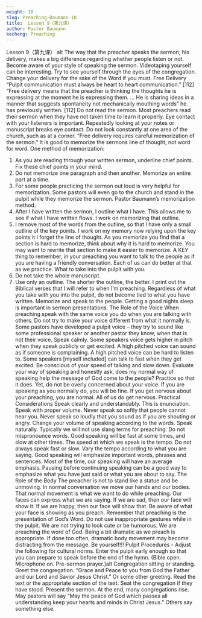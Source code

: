 ```yaml
---
weight: 10
slug: Preaching-Baumann-10
title:  Lesson 9（第九课）
author: Pastor Baumann
kecheng: Preaching
---
```


Lesson 9（第九课）
alt
The way that the preacher speaks the sermon, his delivery, makes a big difference regarding whether people listen or not. Become aware of your style of speaking the sermon. Videotaping yourself can be interesting. Try to see yourself through the eyes of the congregation. Change your delivery for the sake of the Word if you must.
Free Delivery
“Pulpit communication must always be heart to heart communication.” [112]
“Free delivery means that the preacher is thinking the thoughts he is expressing at the moment he is expressing them. … He is sharing ideas in a manner that suggests spontaneity not mechanically mouthing words” he has previously written. [112]
Do not read the sermon. Most preachers read their sermon when they have not taken time to learn it properly.
Eye contact with your listeners is important. Repeatedly looking at your notes or manuscript breaks eye contact. Do not look constantly at one area of the church, such as at a corner.
“Free delivery requires careful memorization of the sermon.” It is good to memorize the sermons line of thought, not word for word.
One method of memorization:
1. As you are reading through your written sermon, underline chief points. Fix these chief points in your mind.
2. Do not memorize one paragraph and then another. Memorize an entire part at a time.
3. For some people practicing the sermon out loud is very helpful for memorization. Some pastors will even go to the church and stand in the pulpit while they memorize the sermon.
Pastor Baumann’s memorization method.
1. After I have written the sermon, I outline what I have. This allows me to see if what I have written flows. I work on memorizing that outline.
2. I remove most of the words from the outline, so that I have only a small outline of the key points. I work on my memory now relying upon the key points it I forget the line of thought.
As you memorize you find that a section is hard to memorize, think about why it is hard to memorize. You may want to rewrite that section to make it easier to memorize.
A KEY thing to remember, in your preaching you want to talk to the people as if you are having a friendly conversation. Each of us can do better at that as we practice.
What to take into the pulpit with you.
1. Do not take the whole manuscript.
2. Use only an outline. The shorter the outline, the better. I print out the Biblical verses that I will refer to when I’m preaching.
Regardless of what you take with you into the pulpit, do not become tied to what you have written. Memorize and speak to the people.
Getting a good nights sleep is important in sermon presentations.
The Role of the Voice
When preaching speak with the same voice you do when you are talking with others. Do not try to make your voice different from what it normally is. Some pastors have developed a pulpit voice – they try to sound like some professional speaker or another pastor they know, when that is not their voice.
Speak calmly. Some speakers voice gets higher in pitch when they speak publicly or get excited. A high pitched voice can sound as if someone is complaining. A high pitched voice can be hard to listen to. Some speakers [myself included] can talk to fast when they get excited. Be conscious of your speed of talking and slow down.
Evaluate your way of speaking and honestly ask, does my normal way of speaking help the message of God come to the people? Practice so that it does.
Yet, do not be overly concerned about your voice. If you are speaking as you normally do, you will be fine.
If you get nervous about your preaching, you are normal. All of us do get nervous.
Practical Considerations
Speak clearly and understandably. This is enunciation.
Speak with proper volume. Never speak so softly that people cannot hear you. Never speak so loudly that you sound as if you are shouting or angry. Change your volume of speaking according to the words.
Speak naturally.
Typically we will not use slang terms for preaching. Do not mispronounce words.
Good speaking will be fast at some times, and slow at other times. The speed at which we speak is the tempo. Do not always speak fast or slow. Vary the tempo according to what you are saying.
Good speaking will emphasize important words, phrases and sentences. Most of the time, our speaking will have an average emphasis.
Pausing before continuing speaking can be a good way to emphasize what you have just said or what you are about to say.
The Role of the Body
The preacher is not to stand like a statue and be unmoving. In normal conversation we move our hands and our bodies. That normal movement is what we want to do while preaching.
Our faces can express what we are saying. If we are sad, then our face will show it. If we are happy, then our face will show that. Be aware of what your face is showing as you preach.
Remember that preaching is the presentation of God’s Word. Do not use inappropriate gestures while in the pulpit. We are not trying to look cute or be humorous. We are preaching the word of God.
Being a bit dramatic as we preach is appropriate. If done too often, dramatic body movement may become distracting from the message.
Be yourself!!!
Pulpit Procedures - Adjust the following for cultural norms.
Enter the pulpit early enough so that you can prepare to speak before the end of the hymn. (Bible open. Microphone on. Pre-sermon prayer.)alt
Congregation sitting or standing.
Greet the congregation. “Grace and Peace to you from God the Father and our Lord and Savior Jesus Christ.” Or some other greeting.
Read the text or the appropriate section of the text.   Seat the congregation if they have stood.
Present the sermon.
At the end, many congregations rise. May pastors will say “May the peace of God which passes all understanding keep your hearts and minds in Christ Jesus.” Others say something else.
